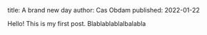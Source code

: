 title: A brand new day
author: Cas Obdam
published: 2022-01-22

Hello! This is my first post. Blablablablalbalabla